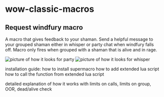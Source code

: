 # wow-classic-macros


## Request windfury macro
A macro that gives feedback to your shaman. Send a helpful message to your grouped shaman either in whisper or party chat when windfury falls off. Macro only fires when grouped with a shaman that is alive and in rage.

<img src="https://github.com/TimAndreJacobsen/wow-classic-macros/raw/master/assets/partychat.png" alt="picture of how it looks for party">
<img src="https://github.com/TimAndreJacobsen/wow-classic-macros/blob/master/assets/whisper.png" alt="picture of how it looks for whisper">


installation guide:
how to install supermacro
how to add extended lua script
how to call the function from extended lua script

detailed explanation of how it works with limits on calls, limits on group, OOR, dead/alive check
